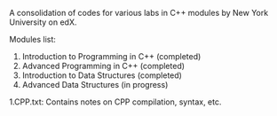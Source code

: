 A consolidation of codes for various labs in C++ modules by New York University on edX.

Modules list:
1. Introduction to Programming in C++ (completed)
2. Advanced Programming in C++ (completed)
3. Introduction to Data Structures (completed)
4. Advanced Data Structures (in progress)


1.CPP.txt:  Contains notes on CPP compilation, syntax, etc.
